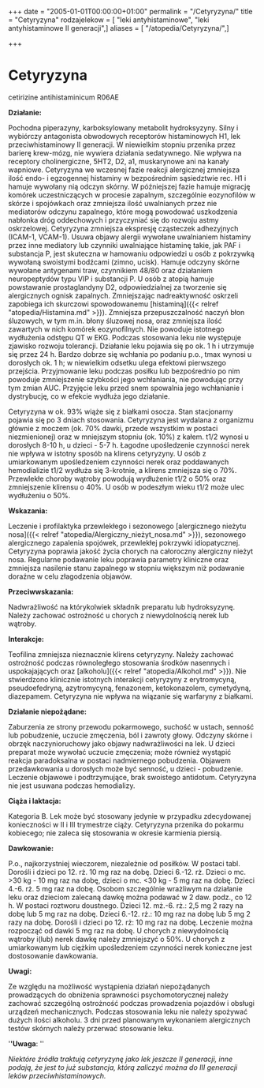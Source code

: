+++
date = "2005-01-01T00:00:00+01:00"
permalink = "/Cetyryzyna/"
title = "Cetyryzyna"
rodzajelekow = [ "leki antyhistaminowe", "leki antyhistaminowe II generacji",]
aliases = [ "/atopedia/Cetyryzyna/",]

+++

Cetyryzyna
==========

cetirizine
antihistaminicum
R06AE

**Działanie:**

Pochodna piperazyny, karboksylowany metabolit hydroksyzyny. Silny i wybiórczy antagonista obwodowych receptorów histaminowych H1, lek przeciwhistaminowy II generacji. W niewielkim stopniu przenika przez barierę krew-mózg, nie wywiera działania sedatywnego. Nie wpływa na receptory cholinergiczne, 5HT2, D2, a1, muskarynowe ani na kanały wapniowe. Cetyryzyna we wczesnej fazie reakcji alergicznej zmniejsza ilość endo- i egzogennej histaminy w bezpośrednim sąsiedztwie rec. H1 i hamuje wywołany nią odczyn skórny. W późniejszej fazie hamuje migrację komórek uczestniczących w procesie zapalnym, szczególnie eozynofilów w skórze i spojówkach oraz zmniejsza ilość uwalnianych przez nie mediatorów odczynu zapalnego, które mogą powodować uszkodzenia nabłonka dróg oddechowych i przyczyniać się do rozwoju astmy oskrzelowej. Cetyryzyna zmniejsza ekspresję cząsteczek adhezyjnych (ICAM-1, VCAM-1). Usuwa objawy alergii wywołane uwalnianiem histaminy przez inne mediatory lub czynniki uwalniające histaminę takie, jak PAF i substancja P, jest skuteczna w hamowaniu odpowiedzi u osób z pokrzywką wywołaną swoistymi bodźcami (zimno, ucisk). Hamuje odczyny skórne wywołane antygenami traw, czynnikiem 48/80 oraz działaniem neuropeptydów typu VIP i substancji P. U osób z atopią hamuje powstawanie prostaglandyny D2, odpowiedzialnej za tworzenie się alergicznych ognisk zapalnych. Zmniejszając nadreaktywność oskrzeli zapobiega ich skurczowi spowodowanemu [histaminą]({{< relref "atopedia/Histamina.md" >}}). Zmniejsza przepuszczalność naczyń błon śluzowych, w tym m.in. błony śluzowej nosa, oraz zmniejsza ilość zawartych w nich komórek eozynofilnych. Nie powoduje istotnego wydłużenia odstępu QT w EKG. Podczas stosowania leku nie występuje zjawisko rozwoju tolerancji. Działanie leku pojawia się po ok. 1 h i utrzymuje się przez 24 h. Bardzo dobrze się wchłania po podaniu p.o., tmax wynosi u dorosłych ok. 1 h; w niewielkim odsetku ulega efektowi pierwszego przejścia. Przyjmowanie leku podczas posiłku lub bezpośrednio po nim powoduje zmniejszenie szybkości jego wchłaniania, nie powodując przy tym zmian AUC. Przyjęcie leku przed snem spowalnia jego wchłanianie i dystrybucję, co w efekcie wydłuża jego działanie.

Cetyryzyna w ok. 93% wiąże się z białkami osocza. Stan stacjonarny pojawia się po 3 dniach stosowania. Cetyryzyna jest wydalana z organizmu głównie z moczem (ok. 70% dawki, przede wszystkim w postaci niezmienionej) oraz w mniejszym stopniu (ok. 10%) z kałem. t1/2 wynosi u dorosłych 8-10 h, u dzieci - 5-7 h. Łagodne upośledzenie czynności nerek nie wpływa w istotny sposób na klirens cetyryzyny. U osób z umiarkowanym upośledzeniem czynności nerek oraz poddawanych hemodializie t1/2 wydłuża się 3-krotnie, a klirens zmniejsza się o 70%. Przewlekłe choroby wątroby powodują wydłużenie t1/2 o 50% oraz zmniejszenie klirensu o 40%. U osób w podeszłym wieku t1/2 może ulec wydłużeniu o 50%.

**Wskazania:**

Leczenie i profilaktyka przewlekłego i sezonowego [alergicznego nieżytu nosa]({{< relref "atopedia/Alergiczny_nieżyt_nosa.md" >}}), sezonowego alergicznego zapalenia spojówek, przewlekłej pokrzywki idiopatycznej. Cetyryzyna poprawia jakość życia chorych na całoroczny alergiczny nieżyt nosa. Regularne podawanie leku poprawia parametry kliniczne oraz zmniejsza nasilenie stanu zapalnego w stopniu większym niż podawanie doraźne w celu złagodzenia objawów.

**Przeciwwskazania:**

Nadwrażliwość na którykolwiek składnik preparatu lub hydroksyzynę. Należy zachować ostrożność u chorych z niewydolnością nerek lub wątroby.

**Interakcje:**

Teofilina zmniejsza nieznacznie klirens cetyryzyny. Należy zachować ostrożność podczas równoległego stosowania środków nasennych i uspokajających oraz [alkoholu]({{< relref "atopedia/Alkohol.md" >}}). Nie stwierdzono klinicznie istotnych interakcji cetyryzyny z erytromycyną, pseudoefedryną, azytromycyną, fenazonem, ketokonazolem, cymetydyną, diazepamem. Cetyryzyna nie wpływa na wiązanie się warfaryny z białkami.

**Działanie niepożądane:**

Zaburzenia ze strony przewodu pokarmowego, suchość w ustach, senność lub pobudzenie, uczucie zmęczenia, ból i zawroty głowy. Odczyny skórne i obrzęk naczynioruchowy jako objawy nadwrażliwości na lek. U dzieci preparat może wywołać uczucie zmęczenia; może również wystąpić reakcja paradoksalna w postaci nadmiernego pobudzenia. Objawem przedawkowania u dorosłych może być senność, u dzieci - pobudzenie. Leczenie objawowe i podtrzymujące, brak swoistego antidotum. Cetyryzyna nie jest usuwana podczas hemodializy.

**Ciąża i laktacja:**

Kategoria B. Lek może być stosowany jedynie w przypadku zdecydowanej konieczności w II i III trymestrze ciąży. Cetyryzyna przenika do pokarmu kobiecego; nie zaleca się stosowania w okresie karmienia piersią.

**Dawkowanie:**

P.o., najkorzystniej wieczorem, niezależnie od posiłków. W postaci tabl.
Dorośli i dzieci po 12. rż. 10 mg raz na dobę.
Dzieci 6.-12. rż. Dzieci o mc. \>30 kg - 10 mg raz na dobę, dzieci o mc. \<30 kg - 5 mg raz na dobę.
Dzieci 4.-6. rż. 5 mg raz na dobę.
Osobom szczególnie wrażliwym na działanie leku oraz dzieciom zalecaną dawkę można podawać w 2 daw. podz., co 12 h. W postaci roztworu doustnego.
Dzieci 12. mż.-6. rż.: 2,5 mg 2 razy na dobę lub 5 mg raz na dobę.
Dzieci 6.-12. rż.: 10 mg raz na dobę lub 5 mg 2 razy na dobę.
Dorośli i dzieci po 12. rż: 10 mg raz na dobę.
Leczenie można rozpocząć od dawki 5 mg raz na dobę. U chorych z niewydolnością wątroby i(lub) nerek dawkę należy zmniejszyć o 50%. U chorych z umiarkowanym lub ciężkim upośledzeniem czynności nerek konieczne jest dostosowanie dawkowania.

**Uwagi:**

Ze względu na możliwość wystąpienia działań niepożądanych prowadzących do obniżenia sprawności psychomotorycznej należy zachować szczególną ostrożność podczas prowadzenia pojazdów i obsługi urządzeń mechanicznych. Podczas stosowania leku nie należy spożywać dużych ilości alkoholu. 3 dni przed planowanym wykonaniem alergicznych testów skórnych należy przerwać stosowanie leku.

'**'Uwaga**: ''

*Niektóre źródła traktują cetyryzynę jako lek jeszcze II generacji, inne podają, że jest to już substancja, którą zaliczyć można do III generacji leków przeciwhistaminowych.*

